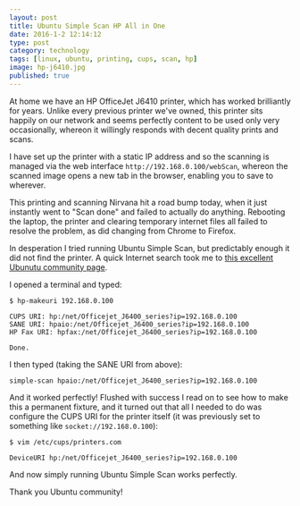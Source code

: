 ```yaml
--- 
layout: post 
title: Ubuntu Simple Scan HP All in One
date: 2016-1-2 12:14:12
type: post 
category: technology
tags: [linux, ubuntu, printing, cups, scan, hp]
image: hp-j6410.jpg
published: true
---
```


At home we have an HP OfficeJet J6410 printer, which has worked brilliantly for years. 
Unlike every previous printer we've owned, this printer sits happily on our network and seems perfectly content to be used only very occasionally, whereon it willingly responds with decent quality prints and scans.

I have set up the printer with a static IP address and so the scanning is managed via the web interface `http://192.168.0.100/webScan`, whereon the scanned image opens a new tab in the browser, enabling you to save to wherever.

This printing and scanning Nirvana hit a road bump today, when it just instantly went to "Scan done" and failed to actually do anything.
Rebooting the laptop, the printer and clearing temporary internet files all failed to resolve the problem, as did changing from Chrome to Firefox.

<!--more-->

In desperation I tried running Ubuntu Simple Scan, but predictably enough it did not find the printer. 
A quick Internet search took me to [this excellent Ubunutu community page][ubuntu-hpallinone]. 

I opened a terminal and typed:

    $ hp-makeuri 192.168.0.100

    CUPS URI: hp:/net/Officejet_J6400_series?ip=192.168.0.100
    SANE URI: hpaio:/net/Officejet_J6400_series?ip=192.168.0.100
    HP Fax URI: hpfax:/net/Officejet_J6400_series?ip=192.168.0.100

    Done.

I then typed (taking the SANE URI from above):

    simple-scan hpaio:/net/Officejet_J6400_series?ip=192.168.0.100

And it worked perfectly! Flushed with success I read on to see how to make this a permanent fixture, and it turned out that all I needed to do was configure the CUPS URI for the printer itself (it was previously set to something like `socket://192.168.0.100`):

    $ vim /etc/cups/printers.com

    DeviceURI hp:/net/Officejet_J6400_series?ip=192.168.0.100

And now simply running Ubuntu Simple Scan works perfectly.

Thank you Ubuntu community!

[ubuntu-hpallinone]: https://help.ubuntu.com/community/HpAllInOne

